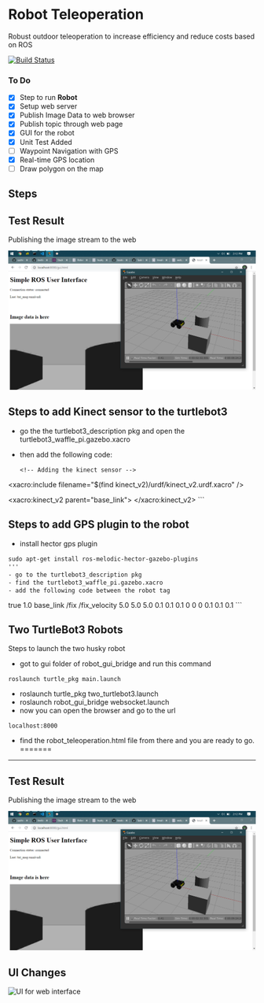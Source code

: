 # Robot Teleoperation

Robust outdoor teleoperation to increase efficiency and reduce costs based on ROS

[![Build Status](https://travis-ci.org/sachinkum0009/robot-teleoperation.svg?branch=master)](https://travis-ci.org/sachinkum0009/robot-teleoperation)

### To Do
- [x] Step to run <b>Robot</b>
- [x] Setup web server
- [x] Publish Image Data to web browser
- [x] Publish topic through web page
- [x] GUI for the robot
- [x] Unit Test Added
- [ ] Waypoint Navigation with GPS
- [x] Real-time GPS location
- [ ] Draw polygon on the map 

## Steps

## Test Result 
Publishing the image stream to the web

![Test Results](./assets/test01.png "Test Results")

## Steps to add Kinect sensor to the turtlebot3
- go the the turtlebot3_description pkg and open the turtlebot3_waffle_pi.gazebo.xacro

- then add the following code:
    ```
	<!-- Adding the kinect sensor -->
<xacro:include filename="$(find kinect_v2)/urdf/kinect_v2.urdf.xacro" />

  <xacro:kinect_v2  parent="base_link">
    <origin xyz="0 0 0.1" rpy="0 0 0"/>
 </xacro:kinect_v2>
    ```

## Steps to add GPS plugin to the robot
- install hector gps plugin
```
sudo apt-get install ros-melodic-hector-gazebo-plugins
'''
- go to the turtlebot3_description pkg 
- find the turtlebot3_waffle_pi.gazebo.xacro
- add the following code between the robot tag
```
<gazebo>
    <plugin name="gps_controller" filename="libhector_gazebo_ros_gps.so">
      <alwayson>true</alwayson>
      <updaterate>1.0</updaterate>
      <bodyname>base_link</bodyname>
      <topicname>/fix</topicname>
      <velocitytopicname>/fix_velocity</velocitytopicname>
      <drift>5.0 5.0 5.0</drift>
      <gaussiannoise>0.1 0.1 0.1</gaussiannoise>
      <velocitydrift>0 0 0</velocitydrift>
      <velocitygaussiannoise>0.1 0.1 0.1</velocitygaussiannoise>
  </plugin>
  </gazebo>
```

## Two TurtleBot3 Robots
Steps to launch the two husky robot
- got to gui folder of robot_gui_bridge and run this command
```
roslaunch turtle_pkg main.launch
```
- roslaunch turtle_pkg two_turtlebot3.launch
- roslaunch robot_gui_bridge websocket.launch
- now you can open the browser and go to the url
```
localhost:8000
```
- find the robot_teleoperation.html file from there and you are ready to go.
=======

<hr>

## Test Result 
Publishing the image stream to the web

![Test Results](./assets/test01.png "Test Results")


## UI Changes
![UI for web interface](./assets/test02.png "UI for web interface")

